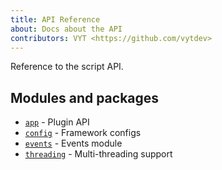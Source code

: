```yaml
---
title: API Reference
about: Docs about the API
contributors: VYT <https://github.com/vytdev>
---
```


Reference to the script API.

## Modules and packages

- [`app`](./app.html) - Plugin API
- [`config`](./config.html) - Framework configs
- [`events`](./events.html) - Events module
- [`threading`](./threading.html) - Multi-threading support

